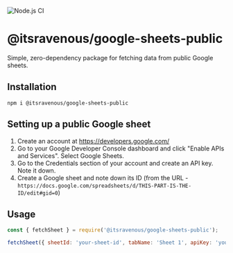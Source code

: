 ![Node.js CI](https://github.com/itsravenous/google-sheets-public/workflows/Node.js%20CI/badge.svg)

# @itsravenous/google-sheets-public
Simple, zero-dependency package for fetching data from public Google sheets.

## Installation
`npm i @itsravenous/google-sheets-public`

## Setting up a public Google sheet
1. Create an account at https://developers.google.com/
2. Go to your Google Developer Console dashboard and click "Enable APIs and Services". Select Google Sheets.
3. Go to the Credentials section of your account and create an API key. Note it down.
4. Create a Google sheet and note down its ID (from the URL - `https://docs.google.com/spreadsheets/d/THIS-PART-IS-THE-ID/edit#gid=0`)

## Usage
```js
const { fetchSheet } = require('@itsravenous/google-sheets-public');

fetchSheet({ sheetId: 'your-sheet-id', tabName: 'Sheet 1', apiKey: 'your-api-key', callback: (error, values) => console.log(values) });
```

